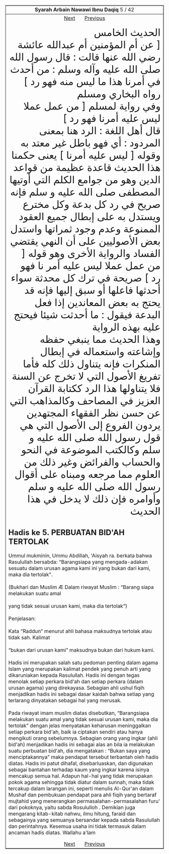<center><table width='100%' border='1' style='border-collapse:collapse' cellpadding='5px'><tr><td align=center><b>Syarah Arbain Nawawi Ibnu Daqiq</b> 5 / 42<br></td></tr><tr><td valign=top><center><a href='06.md'>Next</a> &nbsp; &nbsp; &nbsp; <a href='04.md'> Previous</a></center><section class='nass'><p lang='ar' dir='rtl' align=right><font size=6> الحديث الخامس <br />
[ عن أم المؤمنين أم عبدالله عائشة رضي الله عنها قالت : قال رسول الله صلى الله عليه وآله وسلم : من أحدث في أمرنا هذا ما ليس منه فهو رد ] رواه البخاري ومسلم <br />
وفي رواية لمسلم [ من عمل عملا ليس عليه أمرنا فهو رد ] <br />
قال أهل اللغة : الرد هنا بمعنى المردود : أي فهو باطل غير معتد به وقوله [ ليس عليه أمرنا ] يعنى حكمنا <br />
هذا الحديث قاعدة عظيمة من قواعد الدين وهو من جوامع الكلم التي أوتيها المصطفى صلى الله عليه و سلم فإنه صريح في رد كل بدعة وكل مخترع ويستدل به على إبطال جميع العقود الممنوعة وعدم وجود ثمراتها واستدل بعض الأصوليين على أن النهي يقتضي الفساد والرواية الأخرى وهو قوله [ من عمل عملا ليس عليه أمر نا فهو رد ] صريحة في ترك كل محدثة سواء أحدثها فاعلها أو سبق إليها فإنه قد يحتج به بعض المعاندين إذا فعل البدعة فيقول : ما أحدثت شيئا فيحتج عليه بهذه الرواية <br />
وهذا الحديث مما ينبغي حفظه وإشاعته واستعماله في إبطال المنكرات فإنه يتناول ذلك كله فأما تفريغ الأصول التي لا تخرج عن السنة فلا يتناولها هذا الرد ككتابة القرآن العزيز في المصاحف وكالمذاهب التي عن حسن نظر الفقهاء المجتهدين يردون الفروع إلى الأصول التي هي قول رسول الله صلى الله عليه و سلم وكالكتب الموضوعة في النحو والحساب والفرائض وغير ذلك من العلوم مما مرجعه ومبناه على أقوال رسول الله صلى الله عليه و سلم وأوامره فإن ذلك لا يدخل في هذا الحديث <br />
</font></p></section><p align=justify>

## Hadis ke 5. PERBUATAN BID'AH TERTOLAK
  
Ummul mukminin, Ummu Abdillah, 'Aisyah ra. berkata bahwa Rasulullah  bersabda: “Barangsiapa yang mengada-adakan sesuatu dalam urusan agama kami ini yang bukan dari kami, maka dia tertolak".<br />
<br />
(Bukhari dan Muslim Æ Dalam riwayat Muslim : “Barang siapa melakukan suatu amal<br />
<br />
yang tidak sesuai urusan kami, maka dia tertolak”)<br />
<br />
Penjelasan:<br />
<br />
Kata  “Raddun” menurut ahli bahasa maksudnya tertolak atau tidak sah. Kalimat<br />
<br />
“bukan dari urusan kami” maksudnya bukan dari hukum kami.<br />
<br />
Hadis   ini   merupakan  salah   satu   pedoman  penting  dalam  agama  Islam   yang merupakan kalimat pendek yang penuh arti yang dikaruniakan kepada Rasulullah. Hadis  ini  dengan  tegas  menolak setiap  perkara bid'ah  dan  setiap  perkara (dalam urusan agama) yang direkayasa. Sebagian ahli ushul fiqih menjadikan hadis ini sebagai dasar kaidah bahwa setiap yang terlarang dinyatakan sebagai hal yang merusak.<br />
<br />
Pada riwayat imam muslim diatas disebutkan, “Barangsiapa melakukan suatu amal yang  tidak  sesuai  urusan  kami,  maka  dia  tertolak”  dengan  jelas  menyatakan keharusan meninggalkan setiap perkara bid'ah, baik ia ciptakan sendiri atau hanya mengikuti orang sebelumnya. Sebagian orang yang ingkar (ahli bid'ah) menjadikan hadis ini sebagai alas an bila ia melakukan suatu perbuatan bid'ah, dia mengatakan : “Bukan saya yang menciptakannya” maka pendapat tersebut terbantah oleh hadis diatas. Hadis ini patut dihafal, disebarluaskan, dan digunakan sebagai bantahan terhadap kaum yang ingkar karena isinya mencakup semua hal. Adapun hal-hal yang tidak merupakan pokok agama sehingga tidak diatur dalam sunnah,  maka tidak tercakup dalam larangan ini, seperti menulis Al-Qur'an dalam Mushaf dan pembukuan pendapat para ahli fiqih yang  bertaraf  mujtahid  yang  menerangkan  permasalahan-permasalahan  furu'  dari pokoknya, yaitu sabda Rosululloh . Demikian juga mengarang kitab-kitab nahwu, ilmu hitung, faraid dan sebagainya yang semuanya bersandar kepada sabda Rasulullah dan perintahnya. Kesemua usaha ini tidak termasuk dalam ancaman hadis diatas. Wallahu a'lam</font></p>
<center><a href='06.md'>Next</a> &nbsp; &nbsp; &nbsp; <a href='04.md'> Previous</a></center>
